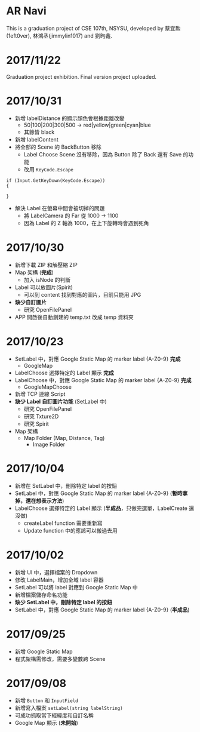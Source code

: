 # AR Navi
This is a graduation project of CSE 107th, NSYSU,
developed by 蔡宜勲(1eft0ver), 林鴻丞(jimmylin1017) and 劉昀鑫.

# 2017/11/22
Graduation project exhibition.
Final version project uploaded.

# 2017/10/31

* 新增 labelDistance 的顯示顏色會根據距離改變
	* 50|100|200|300|500 -> red|yellow|green|cyan|blue
	* 其餘皆 black
* 新增 labelContent
* 將全部的 Scene 的 BackButton 移除
	* Label Choose Scene 沒有移除，因為 Button 除了 Back 還有 Save 的功能
	* 改用 `KeyCode.Escape`
```
if (Input.GetKeyDown(KeyCode.Escape))
{

}
```
* 解決 Label 在螢幕中間會被切掉的問題
	* 將 LabelCamera 的 Far 從 1000 -> 1100
	* 因為 Label 的 Z 軸為 1000，在上下旋轉時會遇到死角

# 2017/10/30

* 新增下載 ZIP 和解壓縮 ZIP
* Map 架構 (**完成**)
	* 加入 isNode 的判斷
* Label 可以放圖片(Spirit)
	* 可以到 content 找到對應的圖片，目前只能用 JPG
* **缺少自訂圖片**
	* 研究 OpenFilePanel
* APP 開啟後自動創建的 temp.txt 改成 temp 資料夾

# 2017/10/23

* SetLabel 中，對應 Google Static Map 的 marker label {A-Z0-9} **完成**
	* GoogleMap
* LabelChoose 選擇特定的 Label 顯示 **完成**
* LabelChoose 中，對應 Google Static Map 的 marker label {A-Z0-9} **完成**
	* GoogleMapChoose
* 新增 TCP 連線 Script
* **缺少 Label 自訂圖片功能** (SetLabel 中)
	* 研究 OpenFilePanel
	* 研究 Txture2D
	* 研究 Spirit
* Map 架構
	* Map Folder (Map, Distance, Tag)
		* Image Folder


# 2017/10/04

* 新增在 SetLabel 中，刪除特定 label 的按鈕
* SetLabel 中，對應 Google Static Map 的 marker label {A-Z0-9} (**暫時拿掉，還在想表示方法**)
* LabelChoose 選擇特定的 Label 顯示 (**半成品**，只做完選單，LabelCreate 還沒做)
	* createLabel function 需要重新寫
	* Update function 中的應該可以搬過去用

# 2017/10/02

* 新增 UI 中，選擇檔案的 Dropdown
* 修改 LabelMain，增加全域 label 容器
* SetLabel 可以將 label 對應到 Google Static Map 中
* 新增檔案儲存命名功能
* **缺少 SetLabel 中，刪除特定 label 的按鈕**
* SetLabel 中，對應 Google Static Map 的 marker label {A-Z0-9} (**半成品**)

# 2017/09/25

* 新增 Google Static Map
* 程式架構需修改，需要多變數跨 Scene

# 2017/09/08

* 新增 `Button` 和 `InputField`
* 新增寫入檔案 `setLabel(string labelString)`
* 可成功抓取當下經緯度和自訂名稱
* Google Map 顯示 (**未開始**)
